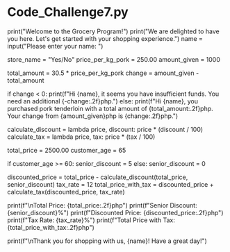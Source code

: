 # Code_Challenge7.py
print("Welcome to the Grocery Program!")
print("We are delighted to have you here. Let's get started with your shopping experience.")
name = input("Please enter your name: ")

store_name = "Yes/No"
price_per_kg_pork = 250.00
amount_given = 1000

total_amount = 30.5 * price_per_kg_pork
change = amount_given - total_amount

if change < 0:
    print(f"Hi {name}, it seems you have insufficient funds. You need an additional {-change:.2f}php.")
else:
    print(f"Hi {name}, you purchased pork tenderloin with a total amount of {total_amount:.2f}php. Your change from {amount_given}php is {change:.2f}php.")

calculate_discount = lambda price, discount: price * (discount / 100)
calculate_tax = lambda price, tax: price * (tax / 100)

total_price = 2500.00
customer_age = 65

if customer_age >= 60:
    senior_discount = 5
else:
    senior_discount = 0

discounted_price = total_price - calculate_discount(total_price, senior_discount)
tax_rate = 12
total_price_with_tax = discounted_price + calculate_tax(discounted_price, tax_rate)

print(f"\nTotal Price: {total_price:.2f}php")
print(f"Senior Discount: {senior_discount}%")
print(f"Discounted Price: {discounted_price:.2f}php")
print(f"Tax Rate: {tax_rate}%")
print(f"Total Price with Tax: {total_price_with_tax:.2f}php")

print(f"\nThank you for shopping with us, {name}! Have a great day!")
